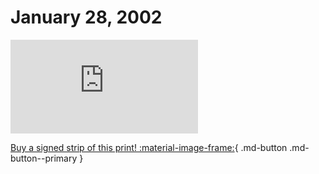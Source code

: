 # January 28, 2002

![](https://www.achewood.com/comic.php?date=01282002)

[Buy a signed strip of this print! :material-image-frame:](https://achewood-holiday-pop-up.myshopify.com/products/strip#01282002){ .md-button .md-button--primary }
